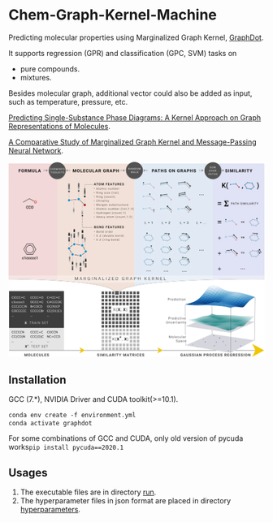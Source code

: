 # Chem-Graph-Kernel-Machine
Predicting molecular properties using Marginalized Graph Kernel, [GraphDot](https://github.com/yhtang/GraphDot).

It supports regression (GPR) and classification (GPC, SVM) tasks on
* pure compounds.
* mixtures.

Besides molecular graph, additional vector could also be added as input, such as 
temperature, pressure, etc.

[Predicting Single-Substance Phase Diagrams: A Kernel Approach on Graph Representations of Molecules](https://doi.org/10.1021/acs.jpca.1c02391).

[A Comparative Study of Marginalized Graph Kernel and Message-Passing Neural Network](https://pubs.acs.org/doi/full/10.1021/acs.jcim.1c01118).

<div align="center">
<p><img src="docs/picture/overview.png" width="1000"/></p>
</div> 

## Installation
GCC (7.*), NVIDIA Driver and CUDA toolkit(>=10.1).  
```
conda env create -f environment.yml
conda activate graphdot
```
For some combinations of GCC and CUDA, only old version of pycuda works```pip install pycuda==2020.1```

## Usages
1. The executable files are in directory [run](https://github.com/Xiangyan93/ChemML/tree/main/run).
2. The hyperparameter files in json format are placed in directory [hyperparameters](https://github.com/Xiangyan93/ChemML/tree/main/hyperparameters).
